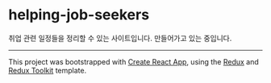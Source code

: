 # helping-job-seekers
취업 관련 일정들을 정리할 수 있는 사이트입니다.
만들어가고 있는 중입니다.

<hr/>

This project was bootstrapped with [Create React App](https://github.com/facebook/create-react-app), using the [Redux](https://redux.js.org/) and [Redux Toolkit](https://redux-toolkit.js.org/) template.
